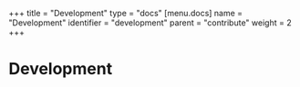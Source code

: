 +++
title = "Development"
type = "docs"
[menu.docs]
name = "Development"
identifier = "development"
parent = "contribute"
weight = 2
+++

# Development
